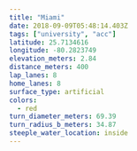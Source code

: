```yaml
---
title: "Miami"
date: 2018-09-09T05:48:14.403Z
tags: ["university", "acc"]
latitude: 25.7134616
longitude: -80.2823749
elevation_meters: 2.84
distance_meters: 400
lap_lanes: 8
home_lanes: 8
surface_type: artificial
colors:
  - red
turn_diameter_meters: 69.39
turn_radius_b_meters: 34.87
steeple_water_location: inside
---
```


<!--more-->
